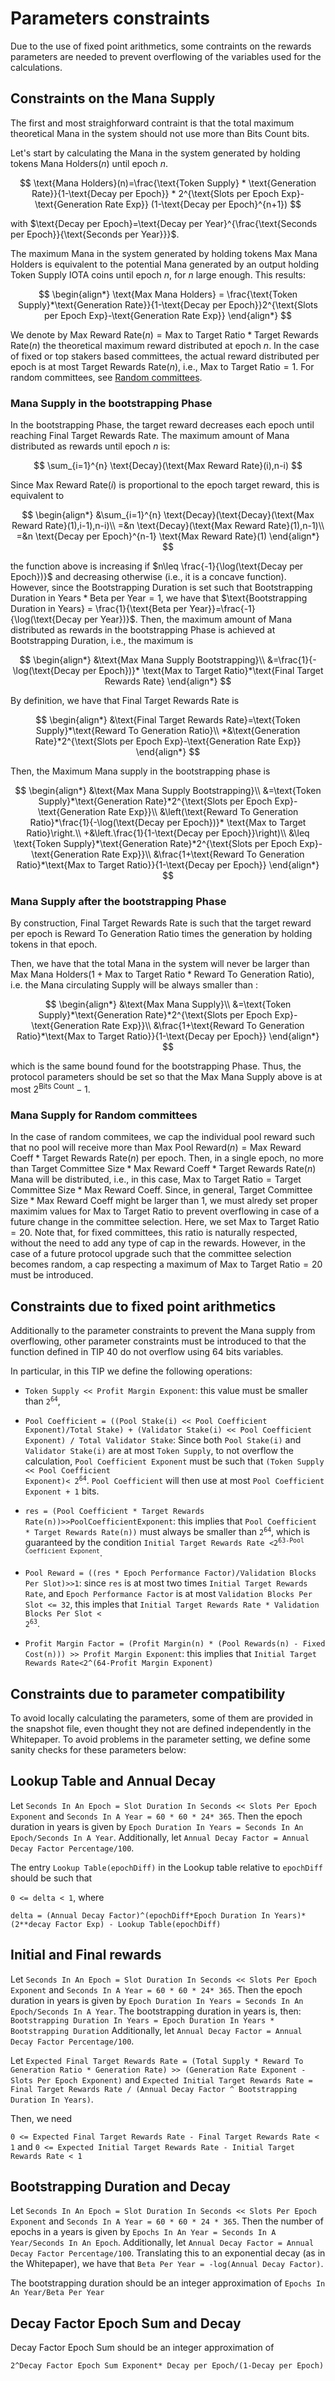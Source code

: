 # Parameters constraints

Due to the use of fixed point arithmetics, some contraints on the rewards parameters are needed to prevent overflowing of the variables used for the calculations.

## Constraints on the Mana Supply

The first and most straighforward contraint is that the total maximum theoretical Mana in the system should not use more than $\text{Bits Count}$ bits.

Let's start by calculating the Mana in the system generated by holding tokens $\text{Mana Holders}(n)$ until epoch $n$.

$$
\text{Mana Holders}(n)=\frac{\text{Token Supply} * \text{Generation Rate}}{1-\text{Decay per Epoch}} * 2^{\text{Slots per Epoch Exp}-\text{Generation Rate Exp}} (1-\text{Decay per Epoch}^{n+1})
$$

with $\text{Decay per Epoch}=\text{Decay per Year}^{\frac{\text{Seconds per Epoch}}{\text{Seconds per Year}}}$.

The maximum Mana in the system generated by holding tokens $\text{Max Mana Holders}$ is equivalent to the potential Mana generated by an output holding $\text{Token Supply}$ IOTA coins until epoch $n$, for $n$ large enough. This results:

$$
\begin{align*}
\text{Max Mana Holders} = \frac{\text{Token Supply}*\text{Generation Rate}}{1-\text{Decay per Epoch}}2^{\text{Slots per Epoch Exp}-\text{Generation Rate Exp}}
\end{align*}
$$

We denote by $\text{Max Reward Rate}(n) = \text{Max to Target Ratio} * \text{Target Rewards Rate}(n)$ the theoretical maximum reward distributed at epoch $n$.
In the case of fixed or top stakers based committees, the actual reward distributed per epoch is at most $\text{Target Rewards Rate}(n)$, i.e., $\text{Max to Target Ratio} = 1$.
For random committees, see [Random committees](#random-committees).

### Mana Supply in the bootstrapping Phase

In the bootstrapping Phase, the target reward decreases each epoch until reaching $\text{Final Target Rewards Rate}$.
The maximum amount of Mana distributed as rewards until epoch $n$ is:

$$
\sum_{i=1}^{n} \text{Decay}(\text{Max Reward Rate}(i),n-i)
$$

Since $\text{Max Reward Rate}(i)$ is proportional to the epoch target reward, this is equivalent to

$$
\begin{align*}
&\sum_{i=1}^{n} \text{Decay}(\text{Decay}(\text{Max Reward Rate}(1),i-1),n-i)\\
=&n \text{Decay}(\text{Max Reward Rate}(1),n-1)\\
=&n \text{Decay per Epoch}^{n-1}  \text{Max Reward Rate}(1)
\end{align*}
$$

<!---
the function above is increasing if $m\leq \frac{-1}{\log(\text{Decay per Epoch})}$ and decreasing otherwise (i.e., it is a concave function). However, since the `Bootstrapping Duration` is set such that $\text{Bootstrapping Duration in Years}*\text{Decay per Year}=1$, we have that $\text{Bootstrapping Duration in Years} = \frac{1}{\text{Decay per Year}}<\frac{-1}{\log(\text{Decay per Year})}$, whenever $\text{Decay per year}>0.57$. Then, the maximum amount of Mana distributed as rewards in the bootstrapping Phase is achieved at `Bootstrapping Duration`, i.e., the maximum is

$$
\begin{align*}
\frac{\text{Epochs per year}}{\text{Decay per Year}} \text{Max to Target Ratio}*\text{Final Target Rewards Rate}
\end{align*}
$$
-->

the function above is increasing if $n\leq \frac{-1}{\log(\text{Decay per Epoch})}$ and decreasing otherwise (i.e., it is a concave function). However, since the $\text{Bootstrapping Duration}$ is set such that $\text{Bootstrapping Duration in Years}*\text{Beta per Year}=1$, we have that $\text{Bootstrapping Duration in Years} = \frac{1}{\text{Beta per Year}}=\frac{-1}{\log(\text{Decay per Year})}$. Then, the maximum amount of Mana distributed as rewards in the bootstrapping Phase is achieved at $\text{Bootstrapping Duration}$, i.e., the maximum is

$$
\begin{align*}
&\text{Max Mana Supply Bootstrapping}\\
&=\frac{1}{-\log(\text{Decay per Epoch})}* \text{Max to Target Ratio}*\text{Final Target Rewards Rate}
\end{align*}
$$

By definition, we have that $\text{Final Target Rewards Rate}$ is

$$
\begin{align*}
&\text{Final Target Rewards Rate}=\text{Token Supply}*\text{Reward To Generation Ratio}\\
*&\text{Generation Rate}*2^{\text{Slots per Epoch Exp}-\text{Generation Rate Exp}}
\end{align*}
$$

Then, the Maximum Mana supply in the bootstrapping phase is

<!---
$$
\begin{align*}
&\text{Token Supply}*\text{Generation Rate}*2^{\text{Slots per Epoch Exp}-\text{Generation Rate Exp}}\\
&*\left(\text{Reward To Generation Ratio}\right.\\
&*\frac{\text{Epochs per year}}{\text{Decay per Year}} \text{Max to Target Ratio}\\
+&\left.\frac{1}{1-\text{Decay per Epoch}}\right)\\
&\leq \text{Token Supply}*\text{Generation Rate}*2^{\text{Slots per Epoch Exp}-\text{Generation Rate Exp}}\\
&\frac{1+\text{Reward To Generation Ratio}*\text{Max to Target Ratio}}{1-\text{Decay per Epoch}}
\end{align*}
$$
-->

$$
\begin{align*}
&\text{Max Mana Supply Bootstrapping}\\
&=\text{Token Supply}*\text{Generation Rate}*2^{\text{Slots per Epoch Exp}-\text{Generation Rate Exp}}\\
&\left(\text{Reward To Generation Ratio}*\frac{1}{-\log(\text{Decay per Epoch})}* \text{Max to Target Ratio}\right.\\
+&\left.\frac{1}{1-\text{Decay per Epoch}}\right)\\
&\leq \text{Token Supply}*\text{Generation Rate}*2^{\text{Slots per Epoch Exp}-\text{Generation Rate Exp}}\\
&\frac{1+\text{Reward To Generation Ratio}*\text{Max to Target Ratio}}{1-\text{Decay per Epoch}}
\end{align*}
$$

### Mana Supply after the bootstrapping Phase

By construction, $\text{Final Target Rewards Rate}$ is such that the target reward per epoch is $\text{Reward To Generation Ratio}$ times the generation by holding tokens in that epoch.

Then, we have that the total Mana in the system will never be larger than $\text{Max Mana Holders} (1 + \text{Max to Target Ratio} * \text{Reward To Generation Ratio})$, i.e. the Mana circulating Supply will be always smaller than :

$$
\begin{align*}
&\text{Max Mana Supply}\\
&=\text{Token Supply}*\text{Generation Rate}*2^{\text{Slots per Epoch Exp}-\text{Generation Rate Exp}}\\
&\frac{1+\text{Reward To Generation Ratio}*\text{Max to Target Ratio}}{1-\text{Decay per Epoch}}
\end{align*}
$$

which is the same bound found for the bootstrapping Phase.
Thus, the protocol parameters should be set so that the $\text{Max Mana Supply}$ above is at most $2^{\text{Bits Count}}-1$.

### Mana Supply for Random committees

In the case of random commitees, we cap the individual pool reward such that no pool will receive more than $\text{Max Pool Reward}(n) = \text{Max Reward Coeff} * \text{Target Rewards Rate}(n)$ per epoch.
Then, in a single epoch, no more than $\text{Target Committee Size} * \text{Max Reward Coeff} * \text{Target Rewards Rate}(n)$ Mana will be distributed, i.e., in this case, $\text{Max to Target Ratio} = \text{Target Committee Size} * \text{Max Reward Coeff}$.
Since, in general, $\text{Target Committee Size} * \text{Max Reward Coeff}$ might be larger than 1, we must alredy set proper maximim values for $\text{Max to Target Ratio}$ to prevent overflowing in case of a future change in the committee selection.
Here, we set $\text{Max to Target Ratio}=20$.
Note that, for fixed committees, this ratio is naturally respected, without the need to add any type of cap in the rewards.
However, in the case of a future protocol upgrade such that the committee selection becomes random, a cap respecting a maximum of $\text{Max to Target Ratio}=20$ must be introduced.

## Constraints due to fixed point arithmetics

Additionally to the parameter constraints to prevent the Mana supply from overflowing, other parameter constraints must be introduced to that the function defined in TIP 40 do not overflow using 64 bits variables.

In particular, in this TIP we define the following operations:
- `Token Supply << Profit Margin Exponent`: this value must be smaller than <code>2<sup>64</sup></code>, 
- `Pool Coefficient = ((Pool Stake(i) << Pool Coefficient Exponent)/Total Stake) + (Validator Stake(i) << Pool Coefficient Exponent) / Total Validator Stake`:
Since both `Pool Stake(i)` and `Validator Stake(i)` are at most `Token Supply`, to not overflow the calculation, `Pool Coefficient Exponent` must be such that <code>(Token Supply << Pool Coefficient Exponent)< 2<sup>64</sup></code>.
`Pool Coefficient` will then use at most `Pool Coefficient Exponent + 1` bits.
- `res = (Pool Coefficient * Target Rewards Rate(n))>>PoolCoefficientExponent`: this implies that `Pool Coefficient * Target Rewards Rate(n))` must always be smaller than <code>2<sup>64</sup></code>, which is guaranteed by the condition <code>Initial Target Rewards Rate <2<sup>63-Pool Coefficient Exponent</sup></code>.
- `Pool Reward = ((res * Epoch Performance Factor)/Validation Blocks Per Slot)>>1`: since `res` is at most two times `Initial Target Rewards Rate`, and `Epoch Performance Factor` is at most `Validation Blocks Per Slot <= 32`, this imples that <code>Initial Target Rewards Rate * Validation Blocks Per Slot < 2<sup>63</sup></code>.

- `Profit Margin Factor = (Profit Margin(n) * (Pool Rewards(n) - Fixed Cost(n))) >> Profit Margin Exponent`: this implies that `Initial Target Rewards Rate<2^(64-Profit Margin Exponent) `

## Constraints due to parameter compatibility

To avoid locally calculating the parameters, some of them are provided in the snapshot file, even thought they not are defined independently in the Whitepaper.
To avoid problems in the parameter setting, we define some sanity checks for these parameters below:

## Lookup Table and Annual Decay

Let `Seconds In An Epoch = Slot Duration In Seconds << Slots Per Epoch Exponent` and `Seconds In A Year = 60 * 60 * 24* 365`.
Then the epoch duration in years is given by `Epoch Duration In Years = Seconds In An Epoch/Seconds In A Year`.
Additionally, let `Annual Decay Factor = Annual Decay Factor Percentage/100`.

The entry `Lookup Table(epochDiff)` in the Lookup table relative to `epochDiff` should be such that

`0 <= delta < 1`, where

`delta = (Annual Decay Factor)^(epochDiff*Epoch Duration In Years)*(2**decay Factor Exp) - Lookup Table(epochDiff)`

## Initial and Final rewards

Let `Seconds In An Epoch = Slot Duration In Seconds << Slots Per Epoch Exponent` and `Seconds In A Year = 60 * 60 * 24* 365`.
Then the epoch duration in years is given by `Epoch Duration In Years = Seconds In An Epoch/Seconds In A Year`.
The bootstrapping duration in years is, then:
`Bootstrapping Duration In Years = Epoch Duration In Years * Bootstrapping Duration`
Additionally, let `Annual Decay Factor = Annual Decay Factor Percentage/100`.

Let `Expected Final Target Rewards Rate = (Total Supply * Reward To Generation Ratio * Generation Rate) >> (Generation Rate Exponent - Slots Per Epoch Exponent)` and `Expected Initial Target Rewards Rate = Final Target Rewards Rate / (Annual Decay Factor ^ Bootstrapping Duration In Years)`.

Then, we need

`0 <= Expected Final Target Rewards Rate - Final Target Rewards Rate < 1`
and 
`0 <= Expected Initial Target Rewards Rate - Initial Target Rewards Rate < 1`

## Bootstrapping Duration and Decay

Let `Seconds In An Epoch = Slot Duration In Seconds << Slots Per Epoch Exponent` and `Seconds In A Year = 60 * 60 * 24 * 365`.
Then the number of epochs in a years is given by `Epochs In An Year = Seconds In A Year/Seconds In An Epoch`.
Additionally, let `Annual Decay Factor = Annual Decay Factor Percentage/100`.
Translating this to an exponential decay (as in the Whitepaper), we have that `Beta Per Year = -log(Annual Decay Factor)`.

The bootstrapping duration should be an integer approximation of `Epochs In An Year/Beta Per Year`

## Decay Factor Epoch Sum and Decay

Decay Factor Epoch Sum should be an integer approximation of

`2^Decay Factor Epoch Sum Exponent* Decay per Epoch/(1-Decay per Epoch)`
